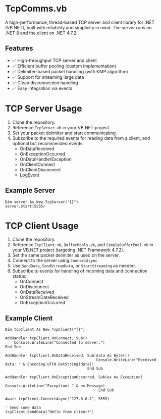 # TcpComms.vb
A high-performance, thread-based TCP server and client library for .NET (VB.NET), built with reliability and simplicity in mind.
The server runs on .NET 8 and the client on .NET 4.7.2.

## Features

- ✅ High-throughput TCP server and client
- ✅ Efficient buffer pooling (custom implementation)
- ✅ Delimiter-based packet handling (with KMP algorithm)
- ✅ Support for streaming large data
- ✅ Clean disconnection handling
- ✅ Easy integration via events

TCP Server Usage
================

1. Clone the repository.
2. Reference `TcpServer.vb` in your VB.NET project.
3. Set your packet delimiter and start communicating.
4. Subscribe to the required events for reading data from a client, and optional but recommended events:
   - OnDataReceived
   - OnExceptionOccurred
   - OnDataHandlerException
   - OnClientConnect
   - OnClientDisconnect
   - LogEvent

Example Server
--------------

```vbnet
Dim server As New TcpServer("{}")
server.Start(5555)
```
  
TCP Client Usage
================

1. Clone the repository.
2. Reference `TcpClient.vb`, `BufferPools.vb`, and `SimpleBufferPool.vb` in your VB.NET project (targeting .NET Framework 4.7.2).
3. Set the same packet delimiter as used on the server.
4. Connect to the server using `ConnectAsync`.
5. Use `SendData`, `SendStreamData`, or `StartStreaming` as needed.
6. Subscribe to events for handling of incoming data and connection status:
   - OnConnect
   - OnDisconnect
   - OnDataReceived
   - OnStreamDataReceived
   - OnExceptionOccurred

Example Client
--------------

```vbnet
Dim tcpClient As New TcpClient("{}")

AddHandler tcpClient.OnConnect, Sub()
    Console.WriteLine("Connected to server.")
End Sub

AddHandler tcpClient.OnDataReceived, Sub(data As Byte())
                                         Console.WriteLine("Received data: " & Encoding.UTF8.GetString(data))
                                     End Sub

AddHandler tcpClient.OnExceptionOccurred, Sub(ex As Exception)
                                              Console.WriteLine("Exception: " & ex.Message)
                                          End Sub

Await tcpClient.ConnectAsync("127.0.0.1", 5555)

' Send some data
tcpClient.SendData("Hello from client!")
```
